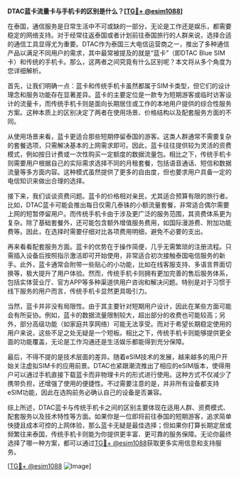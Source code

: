**DTAC蓝卡流量卡与手机卡的区别是什么？[[TG💪+ @esim1088](https://t.me/s/esim1088)]**

在泰国，通信服务是日常生活中不可或缺的一部分，无论是工作还是娱乐，都需要稳定的网络支持。对于经常往返泰国或者计划前往泰国旅行的人群来说，选择合适的通信工具显得尤为重要。DTAC作为泰国三大电信运营商之一，推出了多种通信产品以满足不同用户的需求，其中最常被提及的就是“蓝卡”（即DTAC Blue SIM卡）和传统的手机卡。那么，这两者之间究竟有什么区别呢？本文将从多个角度为您详细解析。

首先，让我们明确一点：蓝卡和传统手机卡虽然都属于SIM卡类型，但它们的设计理念和服务功能存在显著差异。蓝卡的主要定位是一款专为短期游客或临时访客设计的流量卡，而传统手机卡则是面向长期居住或工作的本地用户提供的综合性服务方案。这种本质上的区别决定了两者在使用场景、价格结构以及配套服务方面的不同。

从使用场景来看，蓝卡更适合那些短期停留泰国的游客。这类人群通常不需要复杂的套餐选项，只需解决基本的上网需求即可。因此，蓝卡往往提供较为灵活的资费模式，例如按日计费或一次性购买一定额度的数据流量包。相比之下，传统手机卡则需要用户根据自己的实际需求选择不同的月租套餐，包括语音通话、短信和数据流量等多方面内容。这种模式虽然提供了更多的自由度，但也要求用户具备一定的电信知识来做出合理的选择。

接下来，我们谈谈资费问题。蓝卡的价格相对亲民，尤其适合预算有限的旅行者。比如，DTAC蓝卡可能会推出每日仅需几泰铢的小额流量套餐，非常适合偶尔需要上网的短暂停留用户。而传统手机卡由于涉及更广泛的服务范围，其资费体系更为复杂。除了基础套餐外，还可能包含额外增值服务费用，如国际漫游费、附加功能费等。因此，在选择时需要仔细对比各项费用明细，避免不必要的支出。

再来看看配套服务方面。蓝卡的优势在于操作简便，几乎无需繁琐的注册流程。只需插入设备后按照指示激活即可开始使用，非常适合初次接触泰国电信服务的新手。此外，蓝卡通常会附带一些贴心的小功能，比如在线客服支持、多语言界面切换等，极大提升了用户体验。然而，传统手机卡则拥有更加完善的售后服务体系，包括实体营业厅、官方APP等多种渠道供用户咨询和解决问题。特别是对于习惯于线下服务的用户而言，传统手机卡显然更具吸引力。

当然，蓝卡并非没有局限性。由于其主要针对短期用户设计，因此在某些方面可能会有所妥协。例如，蓝卡的数据流量限制较大，超出部分的收费也可能较高；另外，部分高级功能（如家庭共享网络）可能无法享受。而对于希望长期稳定使用的用户来说，这些不足之处无疑是一个短板。相比之下，传统手机卡则能够提供更全面的功能覆盖，无论是工作沟通还是生活娱乐都能得到充分保障。

最后，不得不提的是技术层面的差异。随着eSIM技术的发展，越来越多的用户开始关注虚拟SIM卡的应用前景。DTAC也紧跟潮流推出了相应的eSIM版本，使得用户可以通过手机直接下载蓝卡而非物理卡片的形式进行使用。这种方式不仅减少了携带负担，还增强了使用的便捷性。不过需要注意的是，并非所有设备都支持eSIM功能，因此在选购前务必确认自己的设备是否兼容。

综上所述，DTAC蓝卡与传统手机卡之间的区别主要体现在适用人群、资费模式、配套服务以及技术特性等方面。如果你是一位即将前往泰国的短期游客，追求简单快捷且成本可控的上网体验，那么蓝卡无疑是最佳选择；但如果你打算长期定居或频繁往来泰国，传统手机卡则能为你提供更丰富、更可靠的服务保障。无论你最终选择了哪一种方案，都可以通过[TG💪+ @esim1088](https://t.me/s/esim1088)获取更多实用信息和支持服务。

[[TG💪+ @esim1088](https://t.me/s/esim1088) ![Image](https://i.postimg.cc/4NQfJmqS/Snipaste-2025-05-13-00-14-12.png)]